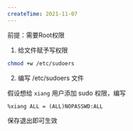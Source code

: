```yaml
---
createTime: 2021-11-07
---
```

前提：需要Root权限


1. 给文件赋予写权限

```sh
chmod +w /etc/sudoers
```

2. 编写 /etc/sudoers 文件

假设想给 `xiang` 用户添加 sudo 权限，编写

```
%xiang ALL = (ALL)NOPASSWD:ALL
```

保存退出即可生效